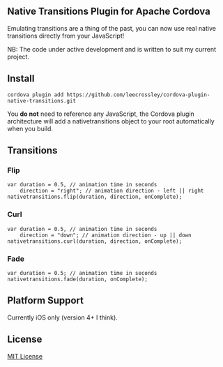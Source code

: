 ## Native Transitions Plugin for Apache Cordova

Emulating transitions are a thing of the past, you can now use real native transitions directly from your JavaScript!

NB: The code under active development and is written to suit my current project.

## Install

```
cordova plugin add https://github.com/leecrossley/cordova-plugin-native-transitions.git
```

You **do not** need to reference any JavaScript, the Cordova plugin architecture will add a nativetransitions object to your root automatically when you build.

## Transitions

### Flip

```
var duration = 0.5, // animation time in seconds
    direction = "right"; // animation direction - left || right
nativetransitions.flip(duration, direction, onComplete);
```

### Curl

```
var duration = 0.5, // animation time in seconds
    direction = "down"; // animation direction - up || down
nativetransitions.curl(duration, direction, onComplete);
```

### Fade

```
var duration = 0.5; // animation time in seconds
nativetransitions.fade(duration, onComplete);
```

## Platform Support

Currently iOS only (version 4+ I think).

## License

[MIT License](http://ilee.mit-license.org)